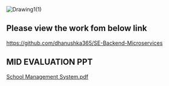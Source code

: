 ![Drawing1(1)](https://user-images.githubusercontent.com/66137046/230343651-f67a5054-fef5-444a-9b68-d45586fa3758.png)
## Please view the work fom below link

https://github.com/dhanushka365/SE-Backend-Microservices

## MID EVALUATION PPT 

[School Management System.pdf](https://github.com/dhanushka365/SchoolEase-backend-microservices/files/12435959/School.Management.System.pdf)

